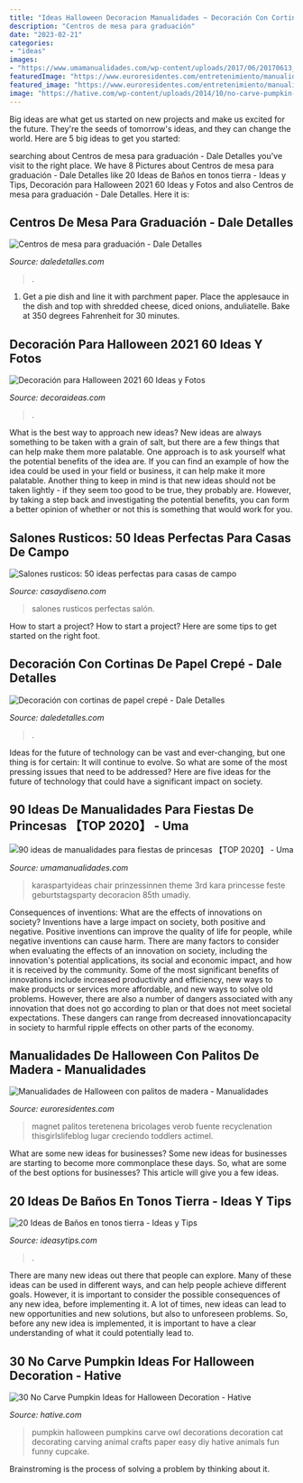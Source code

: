 ```yaml
---
title: "Ideas Halloween Decoracion Manualidades ~ Decoración Con Cortinas De Papel Crepé"
description: "Centros de mesa para graduación"
date: "2023-02-21"
categories:
- "ideas"
images:
- "https://www.umamanualidades.com/wp-content/uploads/2017/06/20170613_221647_188.jpg"
featuredImage: "https://www.euroresidentes.com/entretenimiento/manualidades/wp-content/uploads/sites/17/2019/10/halloween-manualidades-palitos-helado-calabaza.jpg"
featured_image: "https://www.euroresidentes.com/entretenimiento/manualidades/wp-content/uploads/sites/17/2019/10/halloween-manualidades-palitos-helado-calabaza.jpg"
image: "https://hative.com/wp-content/uploads/2014/10/no-carve-pumpkin-ideas/25-owl-pumpkin.jpg"
---
```



Big ideas are what get us started on new projects and make us excited for the future. They're the seeds of tomorrow's ideas, and they can change the world. Here are 5 big ideas to get you started: 

	

		
searching about Centros de mesa para graduación - Dale Detalles you've visit to the right place. We have 8 Pictures about Centros de mesa para graduación - Dale Detalles like 20 Ideas de Baños en tonos tierra - Ideas y Tips, Decoración para Halloween 2021 60 Ideas y Fotos and also Centros de mesa para graduación - Dale Detalles. Here it is:
		
    
## Centros De Mesa Para Graduación - Dale Detalles

<img loading=lazy src="https://i0.wp.com/www.daledetalles.com/wp-content/uploads/2017/06/graduacion-centros-de-mesa18.jpg" onerror="this.onerror=null;this.src='https://tse3.mm.bing.net/th?id=OIP.P7MNAS0pciwQldUTzJVzDwHaJ3&amp;pid=15.1';" alt="Centros de mesa para graduación - Dale Detalles">

_Source: daledetalles.com_

>. 

	

1. Get a pie dish and line it with parchment paper. Place the applesauce in the dish and top with shredded cheese, diced onions, anduliatelle. Bake at 350 degrees Fahrenheit for 30 minutes.

    
## Decoración Para Halloween 2021 60 Ideas Y Fotos

<img loading=lazy src="https://decoraideas.com/wp-content/uploads/2017/07/30-1.jpg" onerror="this.onerror=null;this.src='https://tse4.mm.bing.net/th?id=OIP.jPkVSQuAji-eQ0JzKN1RdgHaLr&amp;pid=15.1';" alt="Decoración para Halloween 2021 60 Ideas y Fotos">

_Source: decoraideas.com_

>. 

	

What is the best way to approach new ideas?
New ideas are always something to be taken with a grain of salt, but there are a few things that can help make them more palatable. One approach is to ask yourself what the potential benefits of the idea are. If you can find an example of how the idea could be used in your field or business, it can help make it more palatable. Another thing to keep in mind is that new ideas should not be taken lightly - if they seem too good to be true, they probably are. However, by taking a step back and investigating the potential benefits, you can form a better opinion of whether or not this is something that would work for you.

    
## Salones Rusticos: 50 Ideas Perfectas Para Casas De Campo

<img loading=lazy src="https://casaydiseno.com/wp-content/uploads/2015/08/salon-rustico-taburete-sofa-marron-mesa-madera.jpg" onerror="this.onerror=null;this.src='https://tse2.mm.bing.net/th?id=OIP.6v-DXd04Oi3A103jvFUgpQHaLs&amp;pid=15.1';" alt="Salones rusticos: 50 ideas perfectas para casas de campo">

_Source: casaydiseno.com_

>salones rusticos perfectas salón. 

	

How to start a project?
How to start a project? Here are some tips to get started on the right foot.

    
## Decoración Con Cortinas De Papel Crepé - Dale Detalles

<img loading=lazy src="https://i2.wp.com/www.daledetalles.com/wp-content/uploads/2016/08/decoracion-con-papel-creppe.jpg?resize=554%2C826" onerror="this.onerror=null;this.src='https://tse1.mm.bing.net/th?id=OIP.znpp81f76seesjLyI5JflgHaLC&amp;pid=15.1';" alt="Decoración con cortinas de papel crepé - Dale Detalles">

_Source: daledetalles.com_

>. 

	

Ideas for the future of technology can be vast and ever-changing, but one thing is for certain: It will continue to evolve. So what are some of the most pressing issues that need to be addressed? Here are five ideas for the future of technology that could have a significant impact on society.

    
## 90 Ideas De Manualidades Para Fiestas De Princesas 【TOP 2020】 - Uma

<img loading=lazy src="https://www.umamanualidades.com/wp-content/uploads/2017/06/20170613_221647_188.jpg" onerror="this.onerror=null;this.src='https://tse2.mm.bing.net/th?id=OIP._JLYtzICQaPj8L1t73S5qgHaLH&amp;pid=15.1';" alt="90 ideas de manualidades para fiestas de princesas 【TOP 2020】 - Uma">

_Source: umamanualidades.com_

>karaspartyideas chair prinzessinnen theme 3rd kara princesse feste geburtstagsparty decoracion 85th umadiy. 

	

Consequences of inventions: What are the effects of innovations on society?
Inventions have a large impact on society, both positive and negative. Positive inventions can improve the quality of life for people, while negative inventions can cause harm. There are many factors to consider when evaluating the effects of an innovation on society, including the innovation's potential applications, its social and economic impact, and how it is received by the community. Some of the most significant benefits of innovations include increased productivity and efficiency, new ways to make products or services more affordable, and new ways to solve old problems. However, there are also a number of dangers associated with any innovation that does not go according to plan or that does not meet societal expectations. These dangers can range from decreased innovationcapacity in society to harmful ripple effects on other parts of the economy.

    
## Manualidades De Halloween Con Palitos De Madera - Manualidades

<img loading=lazy src="https://www.euroresidentes.com/entretenimiento/manualidades/wp-content/uploads/sites/17/2019/10/halloween-manualidades-palitos-helado-calabaza.jpg" onerror="this.onerror=null;this.src='https://tse2.mm.bing.net/th?id=OIP.2RSqH3yI-5UxSS85BdVXEwHaLH&amp;pid=15.1';" alt="Manualidades de Halloween con palitos de madera - Manualidades">

_Source: euroresidentes.com_

>magnet palitos teretenena bricolages verob fuente recyclenation thisgirlslifeblog lugar creciendo toddlers actimel. 

	

What are some new ideas for businesses?
Some new ideas for businesses are starting to become more commonplace these days.  So, what are some of the best options for businesses? This article will give you a few ideas.

    
## 20 Ideas De Baños En Tonos Tierra - Ideas Y Tips

<img loading=lazy src="https://ideasytips.com/wp-content/uploads/2020/10/banos-color-tierra10-864x1536.jpg" onerror="this.onerror=null;this.src='https://tse3.mm.bing.net/th?id=OIP.ApX35R3WUKXFxXdtrhJtoQHaNK&amp;pid=15.1';" alt="20 Ideas de Baños en tonos tierra - Ideas y Tips">

_Source: ideasytips.com_

>. 

	

There are many new ideas out there that people can explore. Many of these ideas can be used in different ways, and can help people achieve different goals. However, it is important to consider the possible consequences of any new idea, before implementing it. A lot of times, new ideas can lead to new opportunities and new solutions, but also to unforeseen problems. So, before any new idea is implemented, it is important to have a clear understanding of what it could potentially lead to.

    
## 30 No Carve Pumpkin Ideas For Halloween Decoration - Hative

<img loading=lazy src="https://hative.com/wp-content/uploads/2014/10/no-carve-pumpkin-ideas/25-owl-pumpkin.jpg" onerror="this.onerror=null;this.src='https://tse1.mm.bing.net/th?id=OIP.3lpwoPyp6j0k9ZKYThrHVQHaJ4&amp;pid=15.1';" alt="30 No Carve Pumpkin Ideas for Halloween Decoration - Hative">

_Source: hative.com_

>pumpkin halloween pumpkins carve owl decorations decoration cat decorating carving animal crafts paper easy diy hative animals fun funny cupcake. 

	

Brainstroming is the process of solving a problem by thinking about it.

